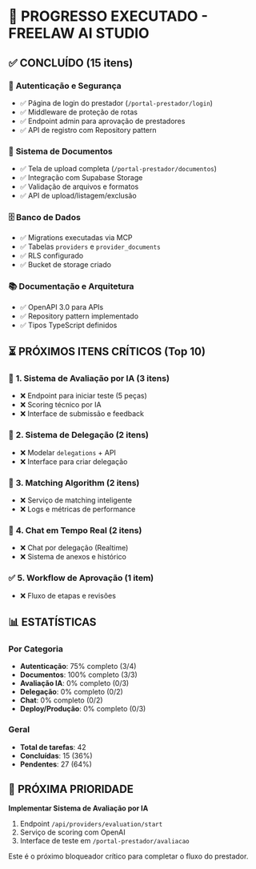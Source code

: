 # 🎉 PROGRESSO EXECUTADO - FREELAW AI STUDIO

## ✅ **CONCLUÍDO (15 itens)**

### 🔐 **Autenticação e Segurança**
- ✅ Página de login do prestador (`/portal-prestador/login`)
- ✅ Middleware de proteção de rotas
- ✅ Endpoint admin para aprovação de prestadores
- ✅ API de registro com Repository pattern

### 📄 **Sistema de Documentos**
- ✅ Tela de upload completa (`/portal-prestador/documentos`)
- ✅ Integração com Supabase Storage
- ✅ Validação de arquivos e formatos
- ✅ API de upload/listagem/exclusão

### 🗄️ **Banco de Dados**
- ✅ Migrations executadas via MCP
- ✅ Tabelas `providers` e `provider_documents`
- ✅ RLS configurado
- ✅ Bucket de storage criado

### 📚 **Documentação e Arquitetura**
- ✅ OpenAPI 3.0 para APIs
- ✅ Repository pattern implementado
- ✅ Tipos TypeScript definidos

## ⏳ **PRÓXIMOS ITENS CRÍTICOS (Top 10)**

### 🔧 **1. Sistema de Avaliação por IA (3 itens)**
- ❌ Endpoint para iniciar teste (5 peças)
- ❌ Scoring técnico por IA
- ❌ Interface de submissão e feedback

### 🤝 **2. Sistema de Delegação (2 itens)**
- ❌ Modelar `delegations` + API
- ❌ Interface para criar delegação

### 🎯 **3. Matching Algorithm (2 itens)**
- ❌ Serviço de matching inteligente
- ❌ Logs e métricas de performance

### 💬 **4. Chat em Tempo Real (2 itens)**
- ❌ Chat por delegação (Realtime)
- ❌ Sistema de anexos e histórico

### ✅ **5. Workflow de Aprovação (1 item)**
- ❌ Fluxo de etapas e revisões

## 📊 **ESTATÍSTICAS**

### Por Categoria
- **Autenticação**: 75% completo (3/4)
- **Documentos**: 100% completo (3/3)
- **Avaliação IA**: 0% completo (0/3)
- **Delegação**: 0% completo (0/2)
- **Chat**: 0% completo (0/2)
- **Deploy/Produção**: 0% completo (0/3)

### Geral
- **Total de tarefas**: 42
- **Concluídas**: 15 (36%)
- **Pendentes**: 27 (64%)

## 🎯 **PRÓXIMA PRIORIDADE**

**Implementar Sistema de Avaliação por IA**
1. Endpoint `/api/providers/evaluation/start`
2. Serviço de scoring com OpenAI
3. Interface de teste em `/portal-prestador/avaliacao`

Este é o próximo bloqueador crítico para completar o fluxo do prestador.


